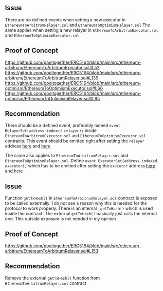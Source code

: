 ## Issue
There are no defined events when setting a new executor in `EthereumToArbitrumRelayer.sol` and `EthereumToOptimismRelayer.sol`
The same applies when setting a new relayer in `EthereumToArbitrumExecutor.sol` and `EthereumToOptimismExecutor.sol`

## Proof of Concept
https://github.com/pooltogether/ERC5164/blob/main/src/ethereum-arbitrum/EthereumToArbitrumExecutor.sol#L52
https://github.com/pooltogether/ERC5164/blob/main/src/ethereum-arbitrum/EthereumToArbitrumRelayer.sol#L139
https://github.com/pooltogether/ERC5164/blob/main/src/ethereum-optimism/EthereumToOptimismExecutor.sol#L66
https://github.com/pooltogether/ERC5164/blob/main/src/ethereum-optimism/EthereumToOptimismRelayer.sol#L85

## Recommendation
There should be a defined event, preferably named `event RelayerSet(address indexed relayer);` inside `EthereumToArbitrumExecutor.sol` and `EthereumToOptimismExecutor.sol` contracts. This event should be emitted right after setting the `relayer` address [here](https://github.com/pooltogether/ERC5164/blob/main/src/ethereum-arbitrum/EthereumToArbitrumExecutor.sol#L54
) and [here](https://github.com/pooltogether/ERC5164/blob/main/src/ethereum-optimism/EthereumToOptimismExecutor.sol#L68
)

The same also applies to `EthereumToArbitrumRelayer.sol` and `EthereumToOptimismRelayer.sol`. Define `event ExecutorSet(address indexed executor);` which has to be emitted after setting the `executor` address [here](https://github.com/pooltogether/ERC5164/blob/main/src/ethereum-arbitrum/EthereumToArbitrumRelayer.sol#L141
) and [here](https://github.com/pooltogether/ERC5164/blob/main/src/ethereum-optimism/EthereumToOptimismRelayer.sol#L87
)

## Issue
Function `getTxHash()` in `EthereumToArbitrumRelayer.sol` contract is exposed to be called externally. I do not see a reason why this is needed for the protocol to work properly. There is an internal `_getTxHash()` which is used inside the contract. The external `getTxHash()` basically just calls the internal one. This outside exposure is not needed in my opinion

## Proof of Concept
https://github.com/pooltogether/ERC5164/blob/main/src/ethereum-arbitrum/EthereumToArbitrumRelayer.sol#L153

## Recommendation
Remove the external `getTxHash()` function from `EthereumToArbitrumRelayer.sol` contract